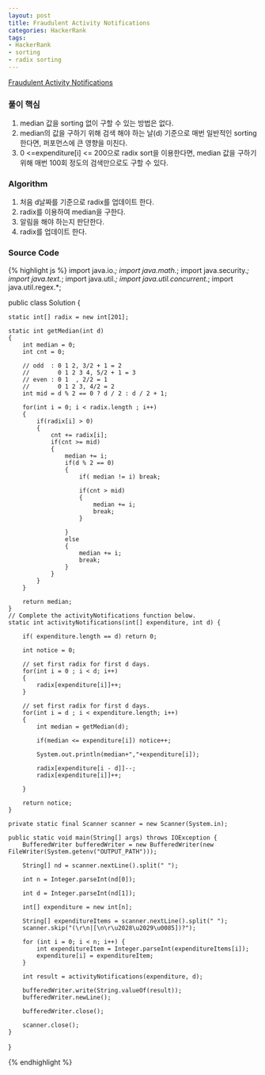```yaml
---
layout: post
title: Fraudulent Activity Notifications
categories: HackerRank
tags:
- HackerRank
- sorting
- radix sorting
---
```


[Fraudulent Activity Notifications](https://www.hackerrank.com/challenges/fraudulent-activity-notifications/problem)

### 풀이 핵심
1. median 값을 sorting 없이 구할 수 있는 방법은 없다.
2. median의 값을 구하기 위해 검색 해야 하는 날(d) 기준으로 매번 일반적인 sorting 한다면, 퍼포먼스에 큰 영향을 미친다.
3. 0 <=expenditure[i] <= 200으로 radix sort을 이용한다면, median 값을 구하기 위해 매번 100회 정도의 검색만으로도 구할 수 있다.

### Algorithm
1. 처음 d날짜를 기준으로 radix를 업데이트 한다.
2. radix를 이용하여 median을 구한다.
3. 알림을 해야 하는지 판단한다.
4. radix를 업데이트 한다.

### Source Code
{% highlight js %}
import java.io.*;
import java.math.*;
import java.security.*;
import java.text.*;
import java.util.*;
import java.util.concurrent.*;
import java.util.regex.*;

public class Solution {
    
    static int[] radix = new int[201];
    
    static int getMedian(int d)
    {
        int median = 0;
        int cnt = 0;
        
        // odd  : 0 1 2, 3/2 + 1 = 2
        //        0 1 2 3 4, 5/2 + 1 = 3
        // even : 0 1  , 2/2 = 1 
        //        0 1 2 3, 4/2 = 2
        int mid = d % 2 == 0 ? d / 2 : d / 2 + 1;
        
        for(int i = 0; i < radix.length ; i++)
        {
            if(radix[i] > 0)
            {
                cnt += radix[i];
                if(cnt >= mid)
                {
                    median += i;
                    if(d % 2 == 0)
                    {
                        if( median != i) break;
                        
                        if(cnt > mid) 
                        {
                            median += i;
                            break;
                        }
                        
                    }
                    else
                    {
                        median += i;
                        break;                        
                    }
                }
            }                
        }
        
        return median;
    }
    // Complete the activityNotifications function below.
    static int activityNotifications(int[] expenditure, int d) {
        
        if( expenditure.length == d) return 0;
        
        int notice = 0;
        
        // set first radix for first d days.
        for(int i = 0 ; i < d; i++)
        {
            radix[expenditure[i]]++;
        }
        
        // set first radix for first d days.
        for(int i = d ; i < expenditure.length; i++)
        {
            int median = getMedian(d);            
            
            if(median <= expenditure[i]) notice++;
            
            System.out.println(median+","+expenditure[i]);
            
            radix[expenditure[i - d]]--;
            radix[expenditure[i]]++;
            
        }
        
        return notice;
    }

    private static final Scanner scanner = new Scanner(System.in);

    public static void main(String[] args) throws IOException {
        BufferedWriter bufferedWriter = new BufferedWriter(new FileWriter(System.getenv("OUTPUT_PATH")));

        String[] nd = scanner.nextLine().split(" ");

        int n = Integer.parseInt(nd[0]);

        int d = Integer.parseInt(nd[1]);

        int[] expenditure = new int[n];

        String[] expenditureItems = scanner.nextLine().split(" ");
        scanner.skip("(\r\n|[\n\r\u2028\u2029\u0085])?");

        for (int i = 0; i < n; i++) {
            int expenditureItem = Integer.parseInt(expenditureItems[i]);
            expenditure[i] = expenditureItem;
        }

        int result = activityNotifications(expenditure, d);

        bufferedWriter.write(String.valueOf(result));
        bufferedWriter.newLine();

        bufferedWriter.close();

        scanner.close();
    }
}

{% endhighlight %}

